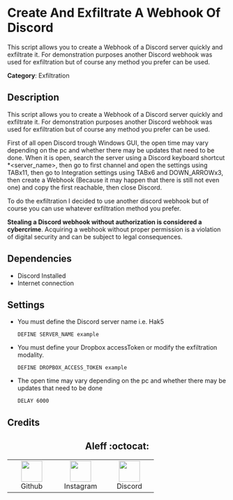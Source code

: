 # Create And Exfiltrate A Webhook Of Discord

This script allows you to create a Webhook of a Discord server quickly and exfiltrate it. For demonstration purposes another Discord webhook was used for exfiltration but of course any method you prefer can be used.

**Category**: Exfiltration

## Description

This script allows you to create a Webhook of a Discord server quickly and exfiltrate it. For demonstration purposes another Discord webhook was used for exfiltration but of course any method you prefer can be used.

First of all open Discord trough Windows GUI, the open time may vary depending on the pc and whether there may be updates that need to be done. When it is open, search the server using a Discord keyboard shortcut *\<server_name>, then go to first channel and open the settings using TABx11, then go to Integration settings using TABx6 and DOWN_ARROWx3, then create a Webhook (Because it may happen that there is still not even one) and copy the first reachable, then close Discord.

To do the exfiltration I decided to use another discord webhook but of course you can use whatever exfiltration method you prefer.

**Stealing a Discord webhook without authorization is considered a cybercrime**. Acquiring a webhook without proper permission is a violation of digital security and can be subject to legal consequences.

## Dependencies

* Discord Installed
* Internet connection

## Settings

- You must define the Discord server name i.e. Hak5

    `DEFINE SERVER_NAME example`

- You must define your Dropbox accessToken or modify the exfiltration modality.

    `DEFINE DROPBOX_ACCESS_TOKEN example`

- The open time may vary depending on the pc and whether there may be updates that need to be done
    
    `DELAY 6000`
    
## Credits

<h2 align="center"> Aleff :octocat: </h2>
<div align=center>
<table>
  <tr>
    <td align="center" width="96">
      <a href="https://github.com/aleff-github">
        <img src=https://github.com/aleff-github/aleff-github/blob/main/img/github.png?raw=true width="48" height="48" />
      </a>
      <br>Github
    </td>
    <td align="center" width="96">
      <a href="https://www.instagram.com/alessandro_greco_aka_aleff/">
        <img src=https://github.com/aleff-github/aleff-github/blob/main/img/instagram.png?raw=true width="48" height="48" />
      </a>
      <br>Instagram
    </td>
    <td align="center" width="96">
      <a href="https://www.linkedin.com/in/alessandro-greco-aka-aleff/">
        <img src=https://github.com/aleff-github/aleff-github/blob/main/img/linkedin.png?raw=true width="48" height="48" />
      </a>
      <br>Discord
    </td>
  </tr>
</table>
</div>
